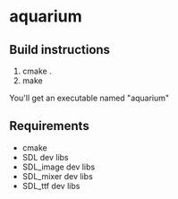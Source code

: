 aquarium
=========

Build instructions
-------------------
1. cmake .
2. make

You'll get an executable named "aquarium"

Requirements
-------------
* cmake
* SDL dev libs
* SDL_image dev libs
* SDL_mixer dev libs
* SDL_ttf dev libs

